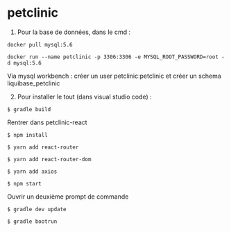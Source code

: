 # petclinic

1. Pour la base de données, dans le cmd :

`docker pull mysql:5.6`

`docker run --name petclinic -p 3306:3306 -e MYSQL_ROOT_PASSWORD=root -d mysql:5.6`

Via mysql workbench : créer un user petclinic:petclinic et créer un schema liquibase_petclinic

2. Pour installer le tout (dans visual studio code) : 

`$ gradle build`

Rentrer dans petclinic-react

`$ npm install`

`$ yarn add react-router`

`$ yarn add react-router-dom`

`$ yarn add axios`

`$ npm start`

Ouvrir un deuxième prompt de commande

`$ gradle dev update`

`$ gradle bootrun`



